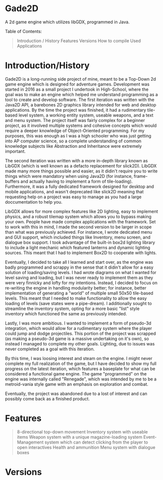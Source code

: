 # Gade2D
A 2d game engine which utilizes libGDX, programmed in Java. 


Table of Contents:
>Introduction / History
>Features
>Versions
>How to compile
>Used Applications


Introduction/History
====================

Gade2D is a long-running side project of mine, meant to be a Top-Down 2d game engine which is designed for adventure games. Development was started in 2016 as a small project I undertook in High-School, where the goal was to make an engine which helped me understand programming as a tool to create and develop software. The first iteration was written with the Java2D API, a barebones 2D graphics library intended for web and desktop applications. By the time the project was finished, it had a rudimentary tile-based level system, a working entity system, useable weapons, and a text and menu system. The project itself was fairly complex for a beginner project, as it involved multiple systems and cohesive concepts which would require a deeper knowledge of Object-Oriented programming. For my purposes, this was enough as I was a high schooler who was just getting into AP computer science, so a complete understanding of common knowledge subjects like Abstraction and Inheritance were extremely important.

The second iteration was written with a more in-depth library known as LibGDX (which is well known as a defacto replacement for slick2D). LibGDX made many more things possible and easier, as it didin't require you to write things which were mandatory when using Java2D (for instance, frame-buffers and actually having to implement a form of tile-loading). Furthermore, it was a fully dedicated framework designed for desktop and mobile applications, and wasn't deprecated like slick2D meaning that requesting help on a project was easy to manage as you had a large doccumentation to help you.

LibGDX allows for more complex features like 2D lighting, easy to implement physics, and a robust tilemap system which allows you to bypass making your own. People have made complex applications with the framework. Set to work with this in mind, I made the second version to be larger in scope than what was previously achieved. For instance, I wrote dedicated menu and GUI support, which included things like Inventory, menu screen, and dialogue box support. I took advantage of the built-in box2d lighting library to include a light mechanic which featured lanterns and dynamic lighting sources. This meant that I had to implement Box2D to cooperate with lights.

Eventually, I decided to take all I learned and start over, as the engine was badly programmed and scrappy in the sense that it didin't allow for a easy solution of loading/saving levels. I had wrote diagrams on what I wanted for level saving and loading, but I was never ready to implement them as they were very finnicky and lofty for my intentions. Instead, I decided to focus on re-writing the engine in handling modularity better; for instance, better implementation of generating a "world" of multiple small 50x50 tile-based levels. This meant that I needed to make functionality to allow the easy loading of levels (save states were a pipe-dream). I additionally sought to streamline the inventory system, opting for a more basic "list" style inventory which functioned the same as previously intended.

Lastly, I was more ambitious. I wanted to implement a form of pseudo-3d integration, which would allow for a rudimentary system where the player could jump and dodge projectiles. This portion of the project was scrapped (as making a pseudo-3d game is a massive undertaking on it's own), so instead I managed to complete my other goals. Lighting, due to issues was never completed as a goal with this iteration.

By this time, I was loosing interest and steam on the engine. I might never complete my full realization of the game, but I have decided to show my full progress on the latest iteration, which features a baseplate for what can be considered a functional game engine. The game "programmed" on the engine was internally called "Renegade", which was intended by me to be a metroid-vania style game with an emphasis on exploration and combat. 

Eventually, the project was abandoned due to a lost of interest and can possibly come back as a finished product. 



Features
========

>8-directional top-down movement
>Inventory system with useable items
>Weapon system with a unique magazine-loading system
>Event-Management system which can detect clicking from the player to open interactives
>Health and ammunition
>Menu system with dialogue boxes


Versions
========






